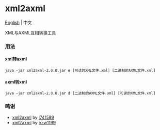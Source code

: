 # xml2axml
[English](README.md) | 中文

XML与AXML互相转换工具

### 用法

#### xml转axml  
``` shell
java -jar xml2axml-2.0.0.jar e [可读的XML文件.xml] [二进制的AXML文件.xml]
```

#### axml转xml
``` shell
java -jar xml2axml-2.0.0.jar d [二进制的AXML文件.xml] [可读的XML文件.xml]
```

### 鸣谢
- [xml2axml](https://github.com/l741589/xml2axml) by [l741589](https://github.com/l741589)
- [xml2axml](https://github.com/hzw1199/xml2axml) by [hzw1199](https://github.com/hzw1199)